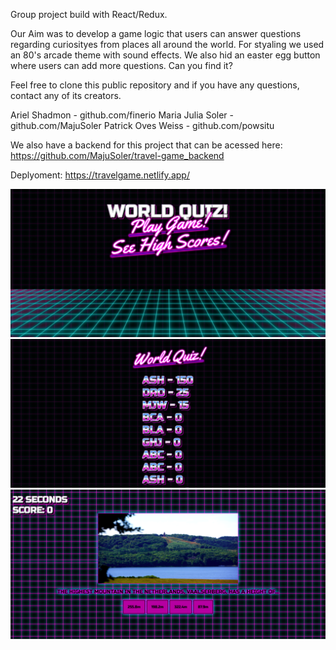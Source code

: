 Group project build with React/Redux.

Our Aim was to develop a game logic that users can answer questions regarding curiosityes from places all around the world.
For styaling we used an 80's arcade theme with sound effects.
We also hid an easter egg button where users can add more questions.
Can you find it?

Feel free to clone this public repository and if you have any questions, contact any of its creators.

Ariel Shadmon - github.com/finerio
Maria Julia Soler - github.com/MajuSoler
Patrick Oves Weiss - github.com/powsitu

We also have a backend for this project that can be acessed here:
https://github.com/MajuSoler/travel-game_backend

Deplyoment:
https://travelgame.netlify.app/

<img src="src/images/homepage.png">
<img src="src/images/highScore.png">
<img src="src/images/game.png">
